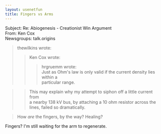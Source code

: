 ```yaml
---   
layout: usenetfun   
title: Fingers vs Arms   
---   
```

   
   
 Subject: Re: Abiogenesis - Creationist Win Argument   
From: Ken Cox   
Newsgroups: talk.origins   
> thewilkins wrote:   
> > Ken Cox wrote:   
> > > hrgruemm wrote:   
> > > Just as Ohm's law is only valid if the current density lies within a   
> > > particular range.   
   
> > This may explain why my attempt to siphon off a little current from   
> > a nearby 138 kV bus, by attaching a 10 ohm resistor across the   
> > lines, failed so dramatically.   
   
> How *are* the fingers, by the way? Healing?   
   
Fingers? I'm still waiting for the arm to regenerate.   
   
   
   
